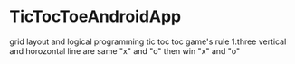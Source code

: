 # TicTocToeAndroidApp
grid layout and logical programming
tic toc toc game's rule 
1.three vertical and horozontal line are same "x" and "o"
 then win "x" and "o"
 

